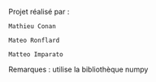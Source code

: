 Projet réalisé par :

    Mathieu Conan

    Mateo Ronflard
  
    Matteo Imparato
  
Remarques : utilise la bibliothèque numpy
